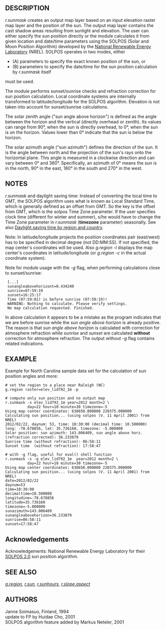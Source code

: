 ## DESCRIPTION

*r.sunmask* creates an output map layer based on an input elevation
raster map layer and the position of the sun. The output map layer
contains the cast shadow areas resulting from sunlight and elevation.
The user can either specify the sun position directly or the module
calculates it from given location and date/time parameters using the
SOLPOS (Solar and Moon Position Algorithm) developed by the [National
Renewable Energy Laboratory](https://www.nrel.gov/) (NREL). SOLPOS
operates in two modes, either

- \(A\) parameters to specify the exact known position of the sun, or
- \(B\) parameters to specify the date/time for the sun position
  calculation by *r.sunmask* itself

must be used.

The module performs sunset/sunrise checks and refraction correction for
sun position calculation. Local coordinate systems are internally
transformed to latitude/longitude for the SOLPOS algorithm. Elevation is
not taken into account for sunset/sunrise calculations.

The solar zenith angle ("sun angle above horizon") is defined as the
angle between the horizon and the vertical (directly overhead or
zenith). Its values can range from 90°, when the sun is directly
overhead, to 0°, when the sun is on the horizon. Values lower than 0°
indicate that the sun is below the horizon.

The solar azimuth angle ("sun azimuth") defines the direction of the
sun. It is the angle between north and the projection of the sun's rays
onto the horizontal plane. This angle is measured in a clockwise
direction and can vary between 0° and 360°. Specifically, an azimuth of
0° means the sun is in the north, 90° in the east, 180° in the south and
270° in the west.

## NOTES

*r.sunmask* and daylight saving time: Instead of converting the local
time to GMT, the SOLPOS algorithm uses what is known as Local Standard
Time, which is generally defined as an offset from GMT. So the key is
the offset from GMT, which is the solpos Time Zone parameter. If the
user specifies clock time (different for winter and summer), s/he would
have to change the Time Zone parameter in *r.sunmask* (**timezone**
parameter) seasonally. See also [Daylight saving time by region and
country](https://en.wikipedia.org/wiki/Daylight_saving_time_by_country).

Note: In latitude/longitude projects the position coordinates pair
(east/west) has to be specified in decimal degree (not DD:MM:SS). If not
specified, the map center's coordinates will be used. Also *g.region -l*
displays the map center's coordinates in latitude/longitude (or
*g.region -c* in the actual coordinate system).

Note for module usage with the *-g* flag, when performing calculations
close to sunset/sunrise:

```shell
 [...]
 sunangleabovehorizont=0.434240
 sunrise=07:59:19
 sunset=16:25:17
 Time (07:59:02) is before sunrise (07:59:19)!
 WARNING: Nothing to calculate. Please verify settings.
 No map calculation requested. Finished.
```

In above calculation it appears to be a mistake as the program indicates
that we are before sunrise while the *sun angle above horizon* is
already positive. The reason is that *sun angle above horizon* is
calculated with correction for atmosphere refraction while *sunrise* and
*sunset* are calculated **without** correction for atmosphere
refraction. The output without *-g* flag contains related indications.

## EXAMPLE

Example for North Carolina sample data set for the calculation of sun
position angles and more:

```shell
# set the region to a place near Raleigh (NC)
g.region raster=elev_lid792_1m -p

# compute only sun position and no output map
r.sunmask -s elev_lid792_1m year=2012 month=2 \
          day=22 hour=10 minute=30 timezone=-5
Using map center coordinates: 638650.000000 220375.000000
Calculating sun position... (using solpos (V. 11 April 2001) from NREL)
2012/02/22, daynum: 53, time: 10:30:00 (decimal time: 10.500000)
long: -78.678856, lat: 35.736160, timezone: -5.000000
Solar position: sun azimuth: 143.006409, sun angle above horz. (refraction corrected): 36.233879
Sunrise time (without refraction): 06:58:11
Sunset time  (without refraction): 17:58:47

# with -g flag, useful for eval() shell function
r.sunmask -s -g elev_lid792_1m  year=2012 month=2 \
          day=22 hour=10 minute=30 timezone=-5
Using map center coordinates: 638650.000000 220375.000000
Calculating sun position... (using solpos (V. 11 April 2001) from NREL)
date=2012/02/22
daynum=53
time=10:30:00
decimaltime=10.500000
longitudine=-78.678856
latitude=35.736160
timezone=-5.000000
sunazimuth=143.006409
sunangleabovehorizon=36.233879
sunrise=06:58:11
sunset=17:58:47
```

## Acknowledgements

Acknowledgements: National Renewable Energy Laboratory for their [SOLPOS
2.0](https://www.nrel.gov/grid/solar-resource/solpos.html) sun position
algorithm.

## SEE ALSO

*[g.region](g.region.md), [r.sun](r.sun.md),
[r.sunhours](r.sunhours.md), [r.slope.aspect](r.slope.aspect.md)*

## AUTHORS

Janne Soimasuo, Finland, 1994  
update to FP by Huidae Cho, 2001  
SOLPOS algorithm feature added by Markus Neteler, 2001
